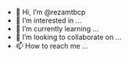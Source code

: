 - 👋 Hi, I’m @rezamtbcp
- 👀 I’m interested in ...
- 🌱 I’m currently learning ...
- 💞️ I’m looking to collaborate on ...
- 📫 How to reach me ...

<!---
rezamtbcp/rezamtbcp is a ✨ special ✨ repository because its `README.md` (this file) appears on your GitHub profile.
You can click the Preview link to take a look at your changes.
--->
